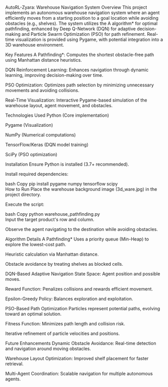 AutoRL-Zyara: Warehouse Navigation System
Overview
This project implements an autonomous warehouse navigation system where an agent efficiently moves from a starting position to a goal location while avoiding obstacles (e.g., shelves). The system utilizes the A algorithm* for optimal pathfinding, enhanced by Deep Q-Network (DQN) for adaptive decision-making and Particle Swarm Optimization (PSO) for path refinement. Real-time visualization is provided using Pygame, with potential integration into a 3D warehouse environment.

Key Features
A Pathfinding*: Computes the shortest obstacle-free path using Manhattan distance heuristics.

DQN Reinforcement Learning: Enhances navigation through dynamic learning, improving decision-making over time.

PSO Optimization: Optimizes path selection by minimizing unnecessary movements and avoiding collisions.

Real-Time Visualization: Interactive Pygame-based simulation of the warehouse layout, agent movement, and obstacles.

Technologies Used
Python (Core implementation)

Pygame (Visualization)

NumPy (Numerical computations)

TensorFlow/Keras (DQN model training)

SciPy (PSO optimization)

Installation
Ensure Python is installed (3.7+ recommended).

Install required dependencies:

bash
Copy
pip install pygame numpy tensorflow scipy  
How to Run
Place the warehouse background image (3d_ware.jpg) in the project directory.

Execute the script:

bash
Copy
python warehouse_pathfinding.py  
Input the target product's row and column.

Observe the agent navigating to the destination while avoiding obstacles.

Algorithm Details
A Pathfinding*
Uses a priority queue (Min-Heap) to explore the lowest-cost path.

Heuristic calculation via Manhattan distance.

Obstacle avoidance by treating shelves as blocked cells.

DQN-Based Adaptive Navigation
State Space: Agent position and possible moves.

Reward Function: Penalizes collisions and rewards efficient movement.

Epsilon-Greedy Policy: Balances exploration and exploitation.

PSO-Based Path Optimization
Particles represent potential paths, evolving toward an optimal solution.

Fitness Function: Minimizes path length and collision risk.

Iterative refinement of particle velocities and positions.

Future Enhancements
Dynamic Obstacle Avoidance: Real-time detection and navigation around moving obstacles.

Warehouse Layout Optimization: Improved shelf placement for faster retrieval.

Multi-Agent Coordination: Scalable navigation for multiple autonomous agents.

